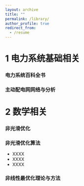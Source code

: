 ```yaml
---
layout: archive
title: ""
permalink: /library/
author_profile: true
redirect_from:
  - /resume
---
```



1	电力系统基础相关
======


### 电力系统百科全书

### 主动配电网网络与分析


2	数学相关
======

### 非光滑优化

### 非光滑优化算法
* XXXX
* XXXX
* XXXX

### 非线性最优化理论与方法

